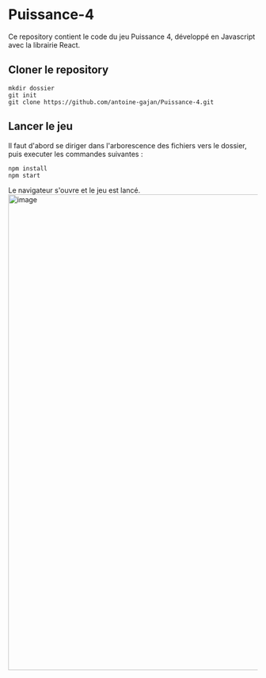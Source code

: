 # Puissance-4

Ce repository contient le code du jeu Puissance 4, développé en Javascript avec la librairie React.

## Cloner le repository
```
mkdir dossier
git init
git clone https://github.com/antoine-gajan/Puissance-4.git
```

## Lancer le jeu
Il faut d'abord se diriger dans l'arborescence des fichiers vers le dossier, puis executer les commandes suivantes : 
```
npm install
npm start
```

Le navigateur s'ouvre et le jeu est lancé.
<img width="960" alt="image" src="https://user-images.githubusercontent.com/86797909/185346555-53ccf46d-14ba-495e-81e9-17f60596ccdb.png">


